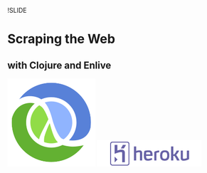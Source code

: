 !SLIDE 
# Scraping the Web #

## with Clojure and Enlive ##
![Clojure Glyph](Clojure-glyph.svg)
![Heroku Logo](heroku-logo-light-234x60.png)
